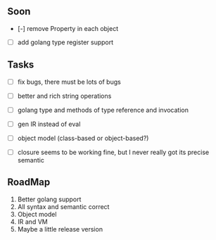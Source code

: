 ## Soon

* [-] remove Property in each object
* [ ] add golang type register support

## Tasks

* [ ] fix bugs, there must be lots of bugs
* [ ] better and rich string operations
* [ ] golang type and methods of type reference and invocation
* [ ] gen IR instead of eval
* [ ] object model (class-based or object-based?)
* [ ] closure seems to be working fine, but I never really got its precise semantic


## RoadMap

1. Better golang support
2. All syntax and semantic correct
3. Object model
4. IR and VM
5. Maybe a little release version
